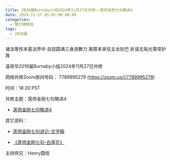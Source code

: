 ```yaml
---
title: 2016届Burnaby小组2024年11月27日共修——莲师金刚七句略讲4
date: 2024-11-27 05:05:00-08:00
categories:
  - 慧灯禅修班
tags:
  - 2016届
---
```

诸法等性本基法界中 自现圆满三身游舞力 离障本来怙主龙钦巴 祈请无垢光尊常护我



温哥华2016届Burnaby小组2024年11月27日共修



网络共修Zoom房间号码： 7789995278 (<https://zoom.us/j/7789995278>)



时间：18:20 PST



共修主题：莲师金刚七句略讲4

* [莲师金刚七句略讲4](https://www.riyuebianzhao.com/%E5%88%9D%E7%BA%A7/%E5%8A%A0%E8%A1%8C/%E8%8E%B2%E5%B8%88%E4%B8%83%E5%8F%A5%E7%A5%88%E7%A5%B7%E6%96%87%E9%87%8A/%E4%B8%8A%E5%B8%88%E8%AF%BE%E5%A0%82-%E8%8E%B2%E5%B8%88%E4%B8%83%E5%8F%A5%E7%A5%88%E7%A5%B7%E6%96%87%E9%87%8A/%E4%B8%8A%E5%B8%88%E8%AF%BE%E5%A0%82-%E8%8E%B2%E5%B8%88%E9%87%91%E5%88%9A%E4%B8%83%E5%8F%A5%E7%95%A5%E8%AE%B24)



其它资料：

* [莲师金刚七句讲记-文字稿](https://drive.google.com/file/d/1oGh6kjEBGDJfZdx_Pr_so2d6xnqWh2WY/view)

* [《莲师金刚七句-白莲花》](https://drive.google.com/file/d/1jD-Lrs107T3UPVdAvSUQP9N-Er8i6-a-/view)

主持师兄：Henry圆信
